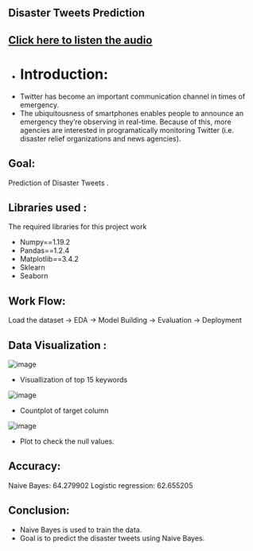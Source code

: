## Disaster Tweets Prediction
## [Click here to listen the audio](https://drive.google.com/file/d/1P8YOwQvlzaELTeCwdUiEoXJQR5246k1F/view?usp=sharing)
- # Introduction:
- Twitter has become an important communication channel in times of emergency.
- The ubiquitousness of smartphones enables people to announce an emergency they’re observing in real-time. Because of this, more agencies are interested in programatically monitoring Twitter (i.e. disaster relief organizations and news agencies).

## Goal:
Prediction of Disaster Tweets .

## Libraries used :
The required libraries for this project work
- Numpy==1.19.2
- Pandas==1.2.4
- Matplotlib==3.4.2
- Sklearn
- Seaborn

## Work Flow:
Load the dataset -> EDA -> Model Building -> Evaluation -> Deployment

## Data Visualization :
![image](https://user-images.githubusercontent.com/79050917/143764204-977c0496-78cd-4286-8eb7-d276194e988f.png)
- Visuallization of top 15 keywords

![image](https://user-images.githubusercontent.com/79050917/143764214-e4e9fe22-d771-428b-8329-5bb4a58a08d2.png)
- Countplot of target column

![image](https://user-images.githubusercontent.com/79050917/143764225-91485546-1d37-42d6-b398-c5e9ed9b6f52.png)
- Plot to check the null values.




## Accuracy:
Naive Bayes:  64.279902
Logistic regression: 62.655205


## Conclusion:
- Naive Bayes is used to train the data.
- Goal is to predict the disaster tweets using Naive Bayes.






